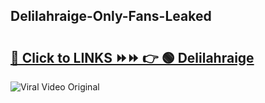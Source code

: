 
 ## Delilahraige-Only-Fans-Leaked

# <h2><a href="https://clipsfans.com/Delilahraige&ref=git">🔗 Click to LINKS ⏩⏩ 👉 🟢 Delilahraige </a></h2>

<a href="https://clipsfans.com/Delilahraige&ref=git" rel="nofollow" data-target="animated-image.originalLink"><img src="https://i.ibb.co.com/xMMVF88/686577567.gif" alt="Viral Video Original" style="max-width: 100%; display: inline-block;" data-target="animated-image.originalImage"></a>
